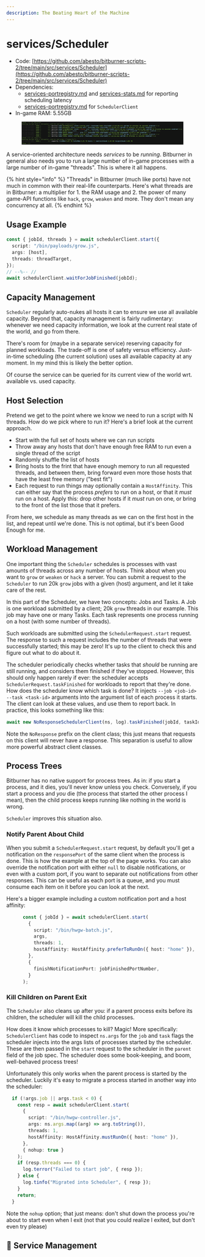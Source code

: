 ```yaml
---
description: The Beating Heart of the Machine
---
```


# services/Scheduler

* Code: [https://github.com/abesto/bitburner-scripts-2/tree/main/src/services/Scheduler](https://github.com/abesto/bitburner-scripts-2/tree/main/src/services/Scheduler)
* Dependencies:
  * [services-portregistry.md](services-portregistry.md "mention") and [services-stats.md](services-stats.md "mention") for reporting scheduling latency
  * [services-portregistry.md](services-portregistry.md "mention") for `SchedulerClient`
* In-game RAM: 5.55GB

<figure><img src="../.gitbook/assets/image (2).png" alt=""><figcaption></figcaption></figure>

A service-oriented architecture needs _services_ to be _running_. Bitburner in general also needs you to run a large number of in-game processes with a large number of in-game "threads". This is where it all happens.

{% hint style="info" %}
"Threads" in Bitburner (much like ports) have not much in common with their real-life counterparts. Here's what threads are in Bitburner: a multiplier for 1. the RAM usage and 2. the power of many game-API functions like `hack`, `grow`, `weaken` and more. They don't mean any concurrency at all.
{% endhint %}

## Usage Example

```typescript
const { jobId, threads } = await schedulerClient.start({
  script: "/bin/payloads/grow.js",
  args: [host],
  threads: threadTarget,
});
// --%-- //
await schedulerClient.waitForJobFinished(jobId);
```

## Capacity Management

`Scheduler` regularly auto-nukes all hosts it can to ensure we use all available capacity. Beyond that, capacity management is fairly rudimentary: whenever we need capacity information, we look at the current real state of the world, and go from there.

There's room for (maybe in a separate service) reserving capacity for planned workloads. The trade-off is one of safety versus efficiency. Just-in-time scheduling (the current solution) uses all available capacity at any moment. In my mind this is likely the better option.

Of course the service can be queried for its current view of the world wrt. available vs. used capacity.

## Host Selection

Pretend we get to the point where we know we need to run a script with N threads. How do we pick where to run it? Here's a brief look at the current approach.

* Start with the full set of hosts where we can run scripts
* Throw away any hosts that don't have enough free RAM to run even a single thread of the script
* Randomly shuffle the list of hosts
* Bring hosts to the frint that have enough memory to run all requested threads, and between them, bring forward even more those hosts that have the least free memory ("best fit")
* Each request to run things may optionally contain a `HostAffinity`. This can either say that the process _prefers_ to run on a host, or that it _must_ run on a host. Apply this: drop other hosts if it _must_ run on one, or bring to the front of the list those that it prefers.

From here, we schedule as many threads as we can on the first host in the list, and repeat until we're done. This is not optimal, but it's been Good Enough for me.

## Workload Management

One important thing the `Scheduler` schedules is processes with vast amounts of threads across any number of hosts. Think about when you want to `grow` or `weaken` or `hack` a server. You can submit a request to the `Scheduler` to run 20k `grow` jobs with a given (host) argument, and let it take care of the rest.

In this part of the Scheduler, we have two concepts: Jobs and Tasks. A Job is one workload submitted by a client; 20k `grow` threads in our example. This job may have one or many Tasks. Each task represents one process running on a host (with some number of threads).

Such workloads are submitted using the `SchedulerRequest.start` request. The response to such a request includes the number of threads that were successfully started; this may be zero! It's up to the client to check this and figure out what to do about it.

The scheduler periodically checks whether tasks that _should_ be running are still running, and considers them finished if they've stopped. However, this should only happen rarely if ever: the scheduler accepts `SchedulerRequest.taskFinished` for workloads to report that they're done. How does the scheduler know which task is done? It injects `--job <job-id> --task <task-id>` arguments into the argument list of each process it starts. The client can look at these values, and use them to report back. In practice, this looks something like this:

```typescript
await new NoResponseSchedulerClient(ns, log).taskFinished(jobId, taskId);
```

Note the `NoResponse` prefix on the client class; this just means that requests on this client will never have a response. This separation is useful to allow more powerful abstract client classes.

## Process Trees

Bitburner has no native support for process trees. As in: if you start a process, and it dies, you'll never know unless you check. Conversely, if you start a process and _you_ die (the process that started the other process I mean), then the child process keeps running like nothing in the world is wrong.

`Scheduler` improves this situation also.

### Notify Parent About Child

When you submit a `SchedulerRequest.start` request, by default you'll get a notification on the `responsePort` of the same client when the process is done. This is how the example at the top of the page works. You can also override the notification port with either `null` to disable notifications, or even with a custom port, if you want to separate out notifications from other responses. This can be useful as each port is a queue, and you must consume each item on it before you can look at the next.

Here's a bigger example including a custom notification port and a host affinity:

```typescript
      const { jobId } = await schedulerClient.start(
        {
          script: "/bin/hwgw-batch.js",
          args,
          threads: 1,
          hostAffinity: HostAffinity.preferToRunOn({ host: "home" }),
        },
        {
          finishNotificationPort: jobFinishedPortNumber,
        }
      );
```

### Kill Children on Parent Exit

The `Scheduler` also cleans up after you: if a parent process exits before its children, the scheduler will kill the child processes.

How does it know which processes to kill? Magic! More specifically: `SchedulerClient` has code to inspect `ns.args` for the `job` and `task` flags the scheduler injects into the args lists of processes started by the scheduler. These are then passed in the `start` request to the scheduler in the `parent` field of the job spec. The scheduler does some book-keeping, and boom, well-behaved process trees!

Unfortunately this only works when the parent process is started by the scheduler. Luckily it's easy to migrate a process started in another way into the scheduler:

```typescript
  if (!args.job || args.task < 0) {
    const resp = await schedulerClient.start(
      {
        script: "/bin/hwgw-controller.js",
        args: ns.args.map((arg) => arg.toString()),
        threads: 1,
        hostAffinity: HostAffinity.mustRunOn({ host: "home" }),
      },
      { nohup: true }
    );
    if (resp.threads === 0) {
      log.terror("Failed to start job", { resp });
    } else {
      log.tinfo("Migrated into Scheduler", { resp });
    }
    return;
  }
```

Note the `nohup` option; that just means: don't shut down the process you're about to start even when I exit (not that you could realize I exited, but don't even try please)

## :construction: Service Management

